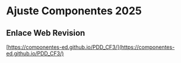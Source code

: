 # **Ajuste Componentes 2025**

## **Enlace Web Revision**

[https://componentes-ed.github.io/PDD_CF3/](https://componentes-ed.github.io/PDD_CF3/)

#

